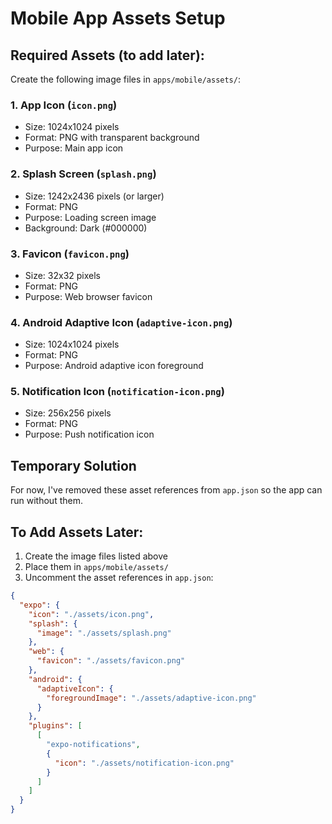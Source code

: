# Mobile App Assets Setup

## Required Assets (to add later):

Create the following image files in `apps/mobile/assets/`:

### 1. App Icon (`icon.png`)
- Size: 1024x1024 pixels
- Format: PNG with transparent background
- Purpose: Main app icon

### 2. Splash Screen (`splash.png`) 
- Size: 1242x2436 pixels (or larger)
- Format: PNG
- Purpose: Loading screen image
- Background: Dark (#000000)

### 3. Favicon (`favicon.png`)
- Size: 32x32 pixels
- Format: PNG
- Purpose: Web browser favicon

### 4. Android Adaptive Icon (`adaptive-icon.png`)
- Size: 1024x1024 pixels
- Format: PNG
- Purpose: Android adaptive icon foreground

### 5. Notification Icon (`notification-icon.png`)
- Size: 256x256 pixels  
- Format: PNG
- Purpose: Push notification icon

## Temporary Solution
For now, I've removed these asset references from `app.json` so the app can run without them. 

## To Add Assets Later:
1. Create the image files listed above
2. Place them in `apps/mobile/assets/`
3. Uncomment the asset references in `app.json`:

```json
{
  "expo": {
    "icon": "./assets/icon.png",
    "splash": {
      "image": "./assets/splash.png"
    },
    "web": {
      "favicon": "./assets/favicon.png"
    },
    "android": {
      "adaptiveIcon": {
        "foregroundImage": "./assets/adaptive-icon.png"
      }
    },
    "plugins": [
      [
        "expo-notifications",
        {
          "icon": "./assets/notification-icon.png"
        }
      ]
    ]
  }
}
```